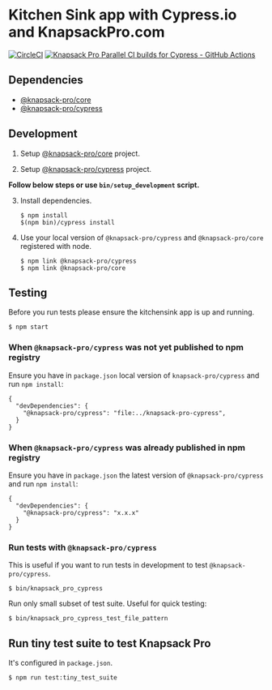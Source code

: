 # Kitchen Sink app with Cypress.io and KnapsackPro.com

[![CircleCI](https://circleci.com/gh/KnapsackPro/cypress-example-kitchensink/tree/knapsack-pro.svg?style=svg)](https://circleci.com/gh/KnapsackPro/cypress-example-kitchensink/tree/knapsack-pro)
[![Knapsack Pro Parallel CI builds for Cypress - GitHub Actions](https://img.shields.io/badge/Knapsack%20Pro-Parallel%20/%20Cypress%20--%20GitHub%20Actions-%230074ff)](https://knapsackpro.com/dashboard/organizations/54/projects/511/test_suites/820/builds)

## Dependencies

- [@knapsack-pro/core](https://github.com/KnapsackPro/knapsack-pro-core-js)
- [@knapsack-pro/cypress](https://github.com/KnapsackPro/knapsack-pro-cypress)

## Development

1. Setup [@knapsack-pro/core](https://github.com/KnapsackPro/knapsack-pro-core-js) project.

2. Setup [@knapsack-pro/cypress](https://github.com/KnapsackPro/knapsack-pro-cypress) project.

**Follow below steps or use `bin/setup_development` script.**

3. Install dependencies.

   ```
   $ npm install
   $(npm bin)/cypress install
   ```

4. Use your local version of `@knapsack-pro/cypress` and `@knapsack-pro/core` registered with node.

   ```
   $ npm link @knapsack-pro/cypress
   $ npm link @knapsack-pro/core
   ```

## Testing

Before you run tests please ensure the kitchensink app is up and running.

```
$ npm start
```

### When `@knapsack-pro/cypress` was not yet published to npm registry

Ensure you have in `package.json` local version of `knapsack-pro/cypress` and run `npm install`:

```
{
  "devDependencies": {
    "@knapsack-pro/cypress": "file:../knapsack-pro-cypress",
  }
}
```

### When `@knapsack-pro/cypress` was already published in npm registry

Ensure you have in `package.json` the latest version of `@knapsack-pro/cypress` and run `npm install`:

```
{
  "devDependencies": {
    "@knapsack-pro/cypress": "x.x.x"
  }
}
```

### Run tests with `@knapsack-pro/cypress`

This is useful if you want to run tests in development to test `@knapsack-pro/cypress`.

```
$ bin/knapsack_pro_cypress
```

Run only small subset of test suite. Useful for quick testing:

```
$ bin/knapsack_pro_cypress_test_file_pattern
```

## Run tiny test suite to test Knapsack Pro

It's configured in `package.json`.

```
$ npm run test:tiny_test_suite
```
